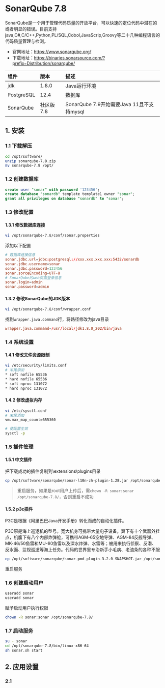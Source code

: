 # SonarQube 7.8

SonarQube是一个用于管理代码质量的开放平台，可以快速的定位代码中潜在的或者明显的错误。目前支持java,C#,C/C++,Python,PL/SQL,Cobol,JavaScrip,Groovy等二十几种编程语言的代码质量管理与检测。

- 官网地址：https://www.sonarqube.org/
- 下载地址：https://binaries.sonarsource.com/?prefix=Distribution/sonarqube/

| **组件**  | **版本**  | **描述**  |
| :---------- | :---------- | :---------------------------------- |
| jdk    | 1.8.0 | Java运行环境 |
| PostgreSQL    | 12.4 | 数据库 |
| SonarQube    | 社区版7.8 | SonarQube 7.9开始需要Java 11且不支持mysql |

## 1. 安装

### 1.1 下载解压

```bash
cd /opt/software/
unzip sonarqube-7.8.zip 
mv sonarqube-7.8 /opt/
```

### 1.2 创建数据库

```sql
create user "sonar" with password '123456';
create database "sonardb" template template1 owner "sonar";
grant all privileges on database "sonardb" to "sonar";
```

### 1.3 修改配置

#### 1.3.1 修改数据库连接

```bash
vi /opt/sonarqube-7.8/conf/sonar.properties
```

添加以下配置

```conf
# 数据库连接信息
sonar.jdbc.url=jdbc:postgresql://xxx.xxx.xxx.xxx:5432/sonardb
sonar.jdbc.username=sonar
sonar.jdbc.password=123456
sonar.sorceEncoding=UTF-8
# SonarQube的web页面登录信息
sonar.login=admin
sonar.password=admin
```

#### 1.3.2 修改SonarQube的JDK版本

```bash
vi /opt/sonarqube-7.8/conf/wrapper.conf
```

找到`wrapper.java.command`行，将路径修改为java目录

```conf
wrapper.java.command=/usr/local/jdk1.8.0_202/bin/java
```

### 1.4 系统设置

#### 1.4.1 修改文件资源限制

```bash
vi /etc/security/limits.conf
# 末尾添加
* soft nofile 65536
* hard nofile 65536
* soft nproc 131072
* hard nproc 131072
```

#### 1.4.2 修改虚拟内存

```bash
vi /etc/sysctl.conf
# 末尾添加
vm.max_map_count=655360

# 使配置生效
sysctl -p
```

### 1.5 插件管理

#### 1.5.1 中文插件

把下载成功的插件复制到\extensions\plugins目录

```bash
cp /opt/software/sonarqube/sonar-l10n-zh-plugin-1.28.jar /opt/sonarqube-7.8/extensions/plugins
```

> 重启服务，如果是root用户上传后，需`chown -R sonar:sonar /opt/sonarqube-7.8/`，否则重启不成功

#### 1.5.2 p3c插件

P3C是根据《阿里巴巴Java开发手册》转化而成的自动化插件。

P3C原是海上巡逻机的型号。宽大机身可携带大量电子设备，翼下有十个武器外挂点，机腹下有八个内部炸弹舱，可携带AGM-65空地导弹、AGM-84反舰导弹、MK-46/50鱼雷和MU-90鱼雷以及深水炸弹、水雷等；被用来执行侦察、反潜、反水面、监视巡逻等海上任务。代码的世界里专治新手小毛病、老油条的各种不服

```bash
cp /opt/software/sonarqube/sonar-pmd-plugin-3.2.0-SNAPSHOT.jar /opt/sonarqube-7.8/extensions/plugins
```

重启服务

### 1.6 创建启动用户

```bash
useradd sonar
useradd sonar
```

赋予启动用户执行权限

```bash
chown -R sonar:sonar /opt/sonarqube-7.8/
```

### 1.7 启动服务

```bash
su - sonar
cd /opt/sonarqube-7.8/bin/linux-x86-64
sh sonar.sh start
```


## 2. 应用设置

### 2.1 
